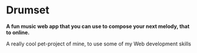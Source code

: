 # Drumset

<strong>A fun music web app that you can use to compose your next melody, that to online.</strong>  

A really cool pet-project of mine, to use some of my Web development skills
